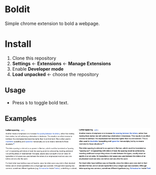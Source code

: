 # Boldit
Simple chrome extension to bold a webpage.
# Install
1. Clone this repository
2. **Settings** $\leftarrow$ **Extensions** $\leftarrow$ **Manage Extensions**
3. Enable **Developer mode**
4. **Load unpacked** $\leftarrow$ choose the repository
## Usage
* Press `b` to toggle bold text.
## Examples
<p float="left">
  <img src="images/before.png" width="45%" />
  <img src="images/after.png" width="45%" />
</p>
